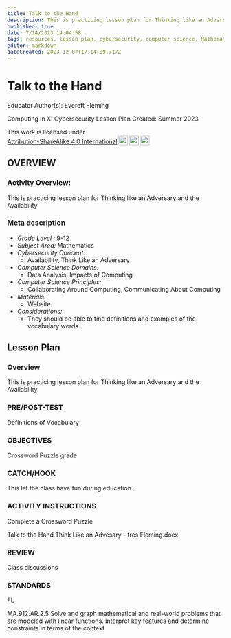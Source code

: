 ```yaml
---
title: Talk to the Hand
description: This is practicing lesson plan for Thinking like an Adversary and the Availability.
published: true
date: 7/14/2023 14:04:58
tags: resources, lesson plan, cybersecurity, computer science, Mathematics 
editor: markdown
dateCreated: 2023-12-07T17:14:09.717Z
---
```

# Talk to the Hand


Educator Author(s): Everett Fleming


Computing in X: Cybersecurity Lesson Plan 
Created: Summer 2023


<p xmlns:cc="http://creativecommons.org/ns#" >This work is licensed under <a href="http://creativecommons.org/licenses/by-sa/4.0/?ref=chooser-v1" target="_blank" rel="license noopener noreferrer" style="display:inline-block;">Attribution-ShareAlike 4.0 International<img style="height:22px!important;margin-left:3px;vertical-align:text-bottom;" src="https://mirrors.creativecommons.org/presskit/icons/cc.svg?ref=chooser-v1"><img style="height:22px!important;margin-left:3px;vertical-align:text-bottom;" src="https://mirrors.creativecommons.org/presskit/icons/by.svg?ref=chooser-v1"><img style="height:22px!important;margin-left:3px;vertical-align:text-bottom;" src="https://mirrors.creativecommons.org/presskit/icons/sa.svg?ref=chooser-v1"></a></p>





## OVERVIEW


### Activity Overview:  
This is practicing lesson plan for Thinking like an Adversary and the Availability.


### Meta description
+ *Grade Level :* 9-12 
+ *Subject Area:* Mathematics 
+ *Cybersecurity Concept:* 
   + Availability, Think Like an Adversary
+ *Computer Science Domains:*
   + Data Analysis, Impacts of Computing
+ *Computer Science Principles:*
   + Collaborating Around Computing, Communicating About Computing
+ *Materials:* 
   + Website
+ *Considerations:*
   + They should be able to find definitions and examples of the vocabulary words.


## Lesson Plan
### Overview
This is practicing lesson plan for Thinking like an Adversary and the Availability.


### PRE/POST-TEST
Definitions of Vocabulary


### OBJECTIVES
Crossword Puzzle grade


### CATCH/HOOK
This let the class have fun during education.


### ACTIVITY INSTRUCTIONS
Complete a Crossword Puzzle


Talk to the Hand Think Like an Advesary - tres Fleming.docx


### REVIEW
Class discussions


### STANDARDS        


FL


MA.912.AR.2.5
Solve and graph mathematical and real-world problems that are modeled with
linear functions. Interpret key features and determine constraints in terms of
the context